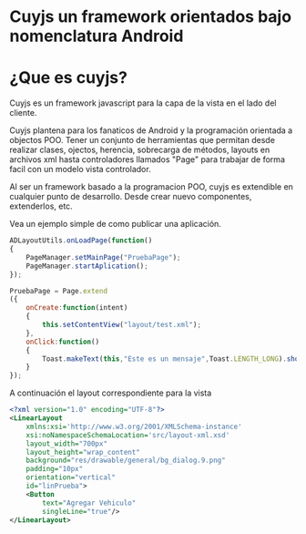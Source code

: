 # Cuyjs un framework orientados bajo nomenclatura Android

# ¿Que es cuyjs?

Cuyjs es un framework javascript para la capa de la vista en el lado del cliente.

Cuyjs plantena para los fanaticos de Android y la programación orientada a objectos POO. Tener un conjunto de herramientas que permitan desde realizar clases, ojectos, herencia, sobrecarga de métodos, layouts en archivos xml hasta controladores llamados "Page" para trabajar de forma facil con un modelo vista controlador.

Al ser un framework basado a la programacion POO, cuyjs es extendible en cualquier punto de desarrollo. Desde crear nuevo componentes, extenderlos, etc.

Vea un ejemplo simple de como publicar una aplicación.

```javascript
ADLayoutUtils.onLoadPage(function()
{
    PageManager.setMainPage("PruebaPage");
    PageManager.startAplication();
});

PruebaPage = Page.extend
({
    onCreate:function(intent)
    {
        this.setContentView("layout/test.xml");
    },
    onClick:function()
    {
        Toast.makeText(this,"Este es un mensaje",Toast.LENGTH_LONG).show();
    }
});
```
A continuación el layout correspondiente para la vista
```xml
<?xml version="1.0" encoding="UTF-8"?>
<LinearLayout
    xmlns:xsi='http://www.w3.org/2001/XMLSchema-instance'
    xsi:noNamespaceSchemaLocation='src/layout-xml.xsd'
    layout_width="700px"
    layout_height="wrap_content"
    background="res/drawable/general/bg_dialog.9.png"
    padding="10px"
    orientation="vertical"
    id="linPrueba">
    <Button
        text="Agregar Vehiculo"
        singleLine="true"/>
</LinearLayout>
```
